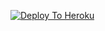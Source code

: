 [![Deploy To Heroku](https://www.herokucdn.com/deploy/button.svg)](https://heroku.com/deploy?template=https://github.com/https://github.com/Bhupender1984/txt_leech)
